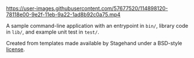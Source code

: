 
https://user-images.githubusercontent.com/57677520/114898120-78118e00-9e2f-11eb-9a22-1ad8b92c0a75.mp4

A sample command-line application with an entrypoint in `bin/`, library code
in `lib/`, and example unit test in `test/`.

Created from templates made available by Stagehand under a BSD-style
[license](https://github.com/dart-lang/stagehand/blob/master/LICENSE).
